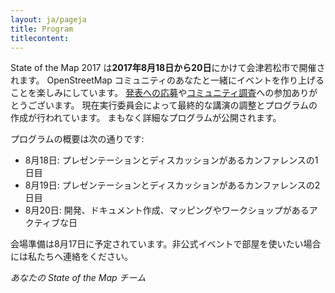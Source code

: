 ```yaml
---
layout: ja/pageja
title: Program
titlecontent:
---
```


State of the Map 2017 は**2017年8月18日から20日**にかけて会津若松市で開催されます。 OpenStreetMap コミュニティのあなたと一緒にイベントを作り上げることを楽しみにしています。
[発表への応募](https://blog.openstreetmap.org/2017/02/16/propose-your-session-to-state-of-the-map-2017/)や[コミュニティ調査](https://blog.openstreetmap.org/2017/04/11/community-survey-for-the-state-of-the-map-2017-program/)への参加ありがとうございます。
現在実行委員会によって最終的な講演の調整とプログラムの作成が行われています。
まもなく詳細なプログラムが公開されます。

プログラムの概要は次の通りです:

- 8月18日: プレゼンテーションとディスカッションがあるカンファレンスの1日目
- 8月19日: プレゼンテーションとディスカッションがあるカンファレンスの2日目
- 8月20日: 開発、ドキュメント作成、マッピングやワークショップがあるアクティブな日

会場準備は8月17日に予定されています。非公式イベントで部屋を使いたい場合には私たちへ連絡をください。

*あなたの State of the Map チーム*
